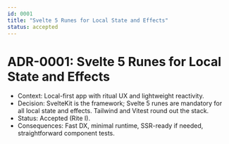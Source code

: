 ```yaml
---
id: 0001
title: "Svelte 5 Runes for Local State and Effects"
status: accepted
---
```


# ADR-0001: Svelte 5 Runes for Local State and Effects

- Context: Local-first app with ritual UX and lightweight reactivity.
- Decision: SvelteKit is the framework; Svelte 5 runes are mandatory for all local state and effects. Tailwind and Vitest round out the stack.
- Status: Accepted (Rite I).
- Consequences: Fast DX, minimal runtime, SSR-ready if needed, straightforward component tests.

